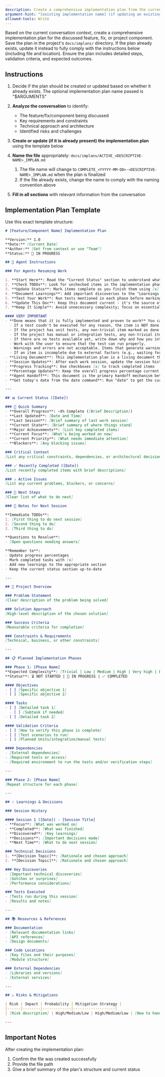 ```yaml
---
description: Create a comprehensive implementation plan from the current conversation context
argument-hint: "[existing implementation name] (if updating an existing one)"
allowed-tools: Write
---
```


Based on the current conversation context, create a comprehensive implementation plan for the discussed feature, fix, or project component. Save the plan in the project's `docs/implans/` directory. If the plan already exists, update it instead to fully comply with the instructions below (including file and location). Ensure the plan includes detailed steps, validation criteria, and expected outcomes.

## Instructions

1. Decide if the plan should be created or updated based on whether it already exists. The optional implementation plan name passed is "$ARGUMENTS"
2. **Analyze the conversation** to identify:
   - The feature/fix/component being discussed
   - Key requirements and constraints
   - Technical approach and architecture
   - Identified risks and challenges

3. **Create or update (if it is already present) the implementation plan** using the template below
4. **Name the file** appropriately: `docs/implans/ACTIVE_<DESCRIPTIVE-NAME>_IMPLAN.md`
   1. The file name will change to `COMPLETE_<YYYYY-MM-DD>-<DESCRIPTIVE-NAME>_IMPLAN.md` when the plan is finalized
   2. If the file already exists, change the name to comply with the naming convention above
5. **Fill in all sections** with relevant information from the conversation

## Implementation Plan Template

Use this exact template structure:

```markdown
# [Feature/Component Name] Implementation Plan

**Version:** 1.0  
**Date:** [Current Date]  
**Author:** [Get from context or use "Team"]  
**Status:** 🚧 IN PROGRESS

## 🤖 Agent Instructions

### For Agents Resuming Work

1. **Start Here**: Read the "Current Status" section to understand what has been completed
2. **Check TODOs**: Look for unchecked items in the implementation phases
3. **Update Status**: Mark items complete as you finish them using [x]
4. **Document Learnings**: Add important discoveries to the "Learnings & Decisions" section
5. **Test Your Work**: Run tests mentioned in each phase before marking complete.
6. **Update This Doc**: Keep this document current - it's the source of truth. If the work on phase affects other phases, update those too accordingly.
7. **Keep It Simple**: Avoid unnecessary complexity; focus on essential details.

#### VERY IMPORTANT
- **Done means that it is fully implemented and proven to work** You cannot mark items are done until they are fully implemented and tested and they are proven work as designed.
  - If a test coudn't be executed for any reason, the item is NOT done.
  - If the project has unit tests, any non-trivial item marked as done MUST include a passing unit test following the project standards.
  - If the project has manual or integration tests, any non-trivial item marked as done MUST have a corresponding passing manual or integration test included and following the project standards.
  - If there are no tests available yet, write down why and how you intend to add them later.
  - Work with the user to ensure that the test can run properly.
  - Warnings and errors are not acceptable. Items that generate warnings or errors cannot be marked as done.
  - If an item is incomplete due to external factors (e.g., waiting for another team), mark it as such but keep working towards completion if possible.
- **Living Document**: This implementation plan is a living document that MUST be kept updated throughout the implementation
- **Session Updates**: After each work session, update the session history and current status
- **Progress Tracking**: Use checkboxes [x] to track completed items
- **Percentage Updates**: Keep the overall progress percentage current
- **Agent Handoff**: This document is the primary handoff mechanism between agents
- **Get today's date from the date command**: Run "date" to get the current date. Do not assume what day it is.

---

## 📊 Current Status ([Date])

### 🎯 Quick Summary
- **Overall Progress**: ~X% Complete ([Brief Description])
- **Last Updated**: [Date and Time]  
- **Last Session**: [Brief summary of last work session]  
- **Current State**: [Brief summary of where things stand]
- **Major Achievements**: [List key completed items]
- **Current Focus**: [What's being worked on now]
- **Current Priority**: [What needs immediate attention]
- **Blockers**: [Any blocking issues]

### Critical Context
[List any critical constraints, dependencies, or architectural decisions that agents must know]

### ✅ Recently Completed ([Date])
[List recently completed items with brief descriptions]

### ⚠️ Active Issues
[List any current problems, blockers, or concerns]

### 🎯 Next Steps
[Clear list of what to do next]

### 📝 Notes for Next Session

**Immediate TODOs**:
1. [First thing to do next session]
2. [Second thing to do]
3. [Third thing to do]

**Questions to Resolve**:
- [Open questions needing answers]

**Remember to**:
- Update progress percentages
- Mark completed tasks with [x]
- Add new learnings to the appropriate section
- Keep the current status section up-to-date

---

## 🎯 Project Overview

### Problem Statement
[Clear description of the problem being solved]

### Solution Approach
[High-level description of the chosen solution]

### Success Criteria
[Measurable criteria for completion]

### Constraints & Requirements
[Technical, business, or other constraints]

---

## 📋 Planned Implementation Phases

### Phase 1: [Phase Name]
**Expected Complexity**: [Trivial | Low | Medium | High | Very high | Extremely high]
**Status**: ⏳ NOT STARTED | 🚧 IN PROGRESS | ✅ COMPLETED

#### Objectives
- [ ] [Specific objective 1]
- [ ] [Specific objective 2]

#### Tasks
- [ ] [Detailed task 1]
  - [ ] [Subtask if needed]
- [ ] [Detailed task 2]

#### Validation Criteria
- [ ] [How to verify this phase is complete]
- [ ] [Test scenarios to run]
- [ ] [Planned Units/integration/manual tests]

#### Dependencies
- [External dependencies]
- [Required tools or access]
- [Required environment to run the tests and/or verification steps]

---

### Phase 2: [Phase Name]
[Repeat structure for each phase]

---

## 💡 Learnings & Decisions

### Session History

#### Session 1 ([Date]) - [Session Title]
- **Focus**: [What was worked on]
- **Completed**: [What was finished]
- **Discovered**: [Key learnings]
- **Decisions**: [Important decisions made]
- **Next Time**: [What to do next session]

### Technical Decisions
1. **[Decision Topic]**: [Rationale and chosen approach]
2. **[Decision Topic]**: [Rationale and chosen approach]

### Key Discoveries
- [Important technical discoveries]
- [Gotchas or surprises]
- [Performance considerations]

### Tests Executed
- [Tests run during this session]
- [Results and notes]

---

## 📚 Resources & References

### Documentation
- [Relevant documentation links]
- [API references]
- [Design documents]

### Code Locations
- [Key files and their purposes]
- [Module structure]

### External Dependencies
- [Libraries and versions]
- [External services]

---

## ⚠️ Risks & Mitigations

| Risk | Impact | Probability | Mitigation Strategy |
|------|--------|-------------|-------------------|
| [Risk description] | High/Medium/Low | High/Medium/Low | [How to handle] |

---

```

## Important Notes

After creating the implementation plan:
1. Confirm the file was created successfully
2. Provide the file path
3. Give a brief summary of the plan's structure and current status